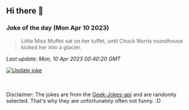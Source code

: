 ## Hi there 👋

### Joke of the day (Mon Apr 10 2023)
<!-- joke -->
>Little Miss Muffet sat on her tuffet, until Chuck Norris roundhouse kicked her into a glacier.
<!-- /joke -->

*Last update: Mon, 10 Apr 2023 00:40:20 GMT*

[![Update joke](https://github.com/nclskfm/nclskfm/actions/workflows/joke.yml/badge.svg)](https://github.com/nclskfm/nclskfm/actions/workflows/joke.yml)

<br><br>
Disclaimer: The jokes are from the [Geek-Jokes-api](https://github.com/sameerkumar18/geek-joke-api) and are randomly selected. That's why they are unfortunately often not funny. :D
